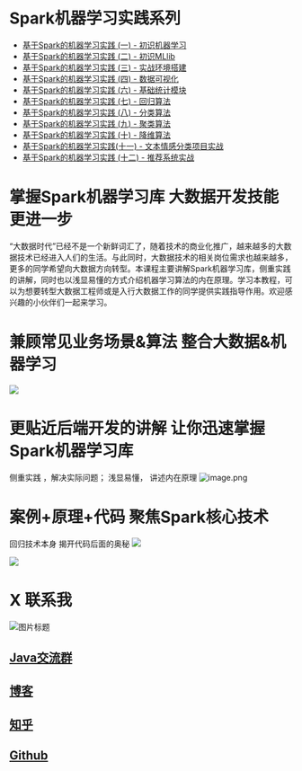 # Spark机器学习实践系列
- [基于Spark的机器学习实践 (一) - 初识机器学习](https://zhuanlan.zhihu.com/p/61667559)
- [基于Spark的机器学习实践 (二) - 初识MLlib](https://zhuanlan.zhihu.com/p/61784371)
- [基于Spark的机器学习实践 (三) - 实战环境搭建](https://zhuanlan.zhihu.com/p/61848834)
- [基于Spark的机器学习实践 (四) - 数据可视化](https://zhuanlan.zhihu.com/p/61868232)
- [基于Spark的机器学习实践 (六) - 基础统计模块](https://zhuanlan.zhihu.com/p/62241911)
- [基于Spark的机器学习实践 (七) -  回归算法](https://zhuanlan.zhihu.com/p/62474386)
- [基于Spark的机器学习实践 (八) -  分类算法](https://zhuanlan.zhihu.com/p/62660665)
- [基于Spark的机器学习实践 (九) -  聚类算法](https://zhuanlan.zhihu.com/p/62766320)
- [基于Spark的机器学习实践 (十) -   降维算法](https://zhuanlan.zhihu.com/p/62871129)
- [基于Spark的机器学习实践(十一) - 文本情感分类项目实战](https://zhuanlan.zhihu.com/p/63067995)
- [基于Spark的机器学习实践 (十二) - 推荐系统实战](https://zhuanlan.zhihu.com/p/63188144)

# 掌握Spark机器学习库 大数据开发技能更进一步

“大数据时代”已经不是一个新鲜词汇了，随着技术的商业化推广，越来越多的大数据技术已经进入人们的生活。与此同时，大数据技术的相关岗位需求也越来越多，更多的同学希望向大数据方向转型。本课程主要讲解Spark机器学习库，侧重实践的讲解，同时也以浅显易懂的方式介绍机器学习算法的内在原理。学习本教程，可以为想要转型大数据工程师或是入行大数据工作的同学提供实践指导作用。欢迎感兴趣的小伙伴们一起来学习。

# 兼顾常见业务场景&算法 整合大数据&机器学习
![](https://upload-images.jianshu.io/upload_images/16782311-657721947e344fa1.png?imageMogr2/auto-orient/strip%7CimageView2/2/w/1240)

# 更贴近后端开发的讲解 让你迅速掌握Spark机器学习库
侧重实践 ，解决实际问题； 浅显易懂， 讲述内在原理
![image.png](https://upload-images.jianshu.io/upload_images/16782311-f2570022ab77dded.png?imageMogr2/auto-orient/strip%7CimageView2/2/w/1240)

# 案例+原理+代码 聚焦Spark核心技术
回归技术本身 揭开代码后面的奥秘
![](https://upload-images.jianshu.io/upload_images/16782311-9c0378c93851a135.png?imageMogr2/auto-orient/strip%7CimageView2/2/w/1240)

![](https://upload-images.jianshu.io/upload_images/16782311-1e82e7a1f14e3ea8.png?imageMogr2/auto-orient/strip%7CimageView2/2/w/1240)

# X 联系我
![](http://upload-images.jianshu.io/upload_images/4685968-6a8b28d2fd95e8b7?imageMogr2/auto-orient/strip%7CimageView2/2/w/1240 "图片标题") 
## [Java交流群](https://jq.qq.com/?_wv=1027&k=5UB4P1T)

## [博客](http://www.shishusheng.com)

## [知乎](http://www.zhihu.com/people/shi-shu-sheng-)

## [Github](https://github.com/Wasabi1234)
